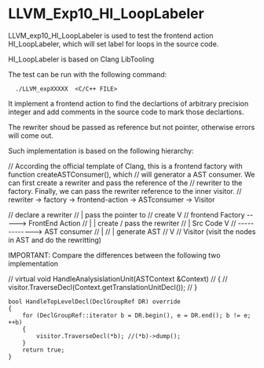 # LLVM_Exp10_HI_LoopLabeler

LLVM_exp10_HI_LoopLabeler is used to test the frontend action HI_LoopLabeler, which will set label for loops in the source code.

HI_LoopLabeler is based on Clang LibTooling


The test can be run with the following command:

      ./LLVM_expXXXXX  <C/C++ FILE>
      

It implement a frontend action to find the declartions of arbitrary precision integer and add comments in the source code to mark those declartions.

The rewriter shoud be passed as reference but not pointer, otherwise errors will come out.

Such implementation is based on the following hierarchy:


// According the official template of Clang, this is a frontend factory with function createASTConsumer(), which
// will generator a AST consumer. We can first create a rewriter and pass the reference of the
// rewriter to the factory. Finally,  we can pass the rewriter reference to the inner visitor.
// rewriter  -> factory -> frontend-action -> ASTconsumer -> Visitor

//                         declare a rewriter
//                               |  pass the pointer to
//                  create       V
// frontend Factory ----->   FrontEnd Action
//         |                     |  create / pass the rewriter
//         |   Src Code          V
//         ------------->   AST consumer
//                               |
//                               |  generate AST
//                               V
//                            Visitor (visit the nodes in AST and do the rewritting)

IMPORTANT: Compare the differences between the following two implementation

//  virtual void HandleAnalysislationUnit(ASTContext &Context) 
//  {
//       visitor.TraverseDecl(Context.getTranslationUnitDecl());
//   }

    bool HandleTopLevelDecl(DeclGroupRef DR) override 
    { 
        for (DeclGroupRef::iterator b = DR.begin(), e = DR.end(); b != e; ++b) 
        { 
            visitor.TraverseDecl(*b); //(*b)->dump(); 
        } 
        return true; 
    } 